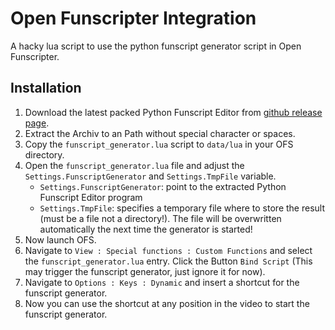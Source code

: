 # Open Funscripter Integration

A hacky lua script to use the python funscript generator script in Open Funscripter.

## Installation

1. Download the latest packed Python Funscript Editor from [github release page](https://github.com/michael-mueller-git/Python-Funscript-Editor/releases).
2. Extract the Archiv to an Path without special character or spaces.
3. Copy the `funscript_generator.lua` script to `data/lua` in your OFS directory.
4. Open the `funscript_generator.lua` file and adjust the `Settings.FunscriptGenerator` and `Settings.TmpFile` variable.
   - `Settings.FunscriptGenerator`: point to the extracted Python Funscript Editor program
   - `Settings.TmpFile`: specifies a temporary file where to store the result (must be a file not a directory!). The file will be overwritten automatically the next time the generator is started!
5. Now launch OFS.
6. Navigate to `View : Special functions : Custom Functions` and select the `funscript_generator.lua` entry. Click the Button `Bind Script` (This may trigger the funscript generator, just ignore it for now).
7. Navigate to `Options : Keys : Dynamic` and insert a shortcut for the funscript generator.
8. Now you can use the shortcut at any position in the video to start the funscript generator.
